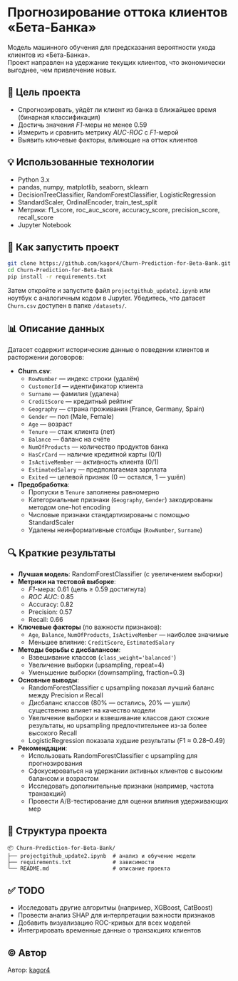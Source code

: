 # Прогнозирование оттока клиентов «Бета-Банка»

Модель машинного обучения для предсказания вероятности ухода клиентов из «Бета-Банка».  
Проект направлен на удержание текущих клиентов, что экономически выгоднее, чем привлечение новых.

## 🎯 Цель проекта

- Спрогнозировать, уйдёт ли клиент из банка в ближайшее время (бинарная классификация)
- Достичь значения *F1*-меры не менее 0.59
- Измерить и сравнить метрику *AUC-ROC* с *F1*-мерой
- Выявить ключевые факторы, влияющие на отток клиентов

## 💡 Использованные технологии

- Python 3.x
- pandas, numpy, matplotlib, seaborn, sklearn
- DecisionTreeClassifier, RandomForestClassifier, LogisticRegression
- StandardScaler, OrdinalEncoder, train_test_split
- Метрики: f1_score, roc_auc_score, accuracy_score, precision_score, recall_score
- Jupyter Notebook

## 🧪 Как запустить проект

```bash
git clone https://github.com/kagor4/Churn-Prediction-for-Beta-Bank.git
cd Churn-Prediction-for-Beta-Bank
pip install -r requirements.txt
```

Затем откройте и запустите файл `projectgithub_update2.ipynb` или ноутбук с аналогичным кодом в Jupyter. Убедитесь, что датасет `Churn.csv` доступен в папке `/datasets/`.

## 📊 Описание данных

Датасет содержит исторические данные о поведении клиентов и расторжении договоров:
- **Churn.csv**:
  - `RowNumber` — индекс строки (удалён)
  - `CustomerId` — идентификатор клиента
  - `Surname` — фамилия (удалена)
  - `CreditScore` — кредитный рейтинг
  - `Geography` — страна проживания (France, Germany, Spain)
  - `Gender` — пол (Male, Female)
  - `Age` — возраст
  - `Tenure` — стаж клиента (лет)
  - `Balance` — баланс на счёте
  - `NumOfProducts` — количество продуктов банка
  - `HasCrCard` — наличие кредитной карты (0/1)
  - `IsActiveMember` — активность клиента (0/1)
  - `EstimatedSalary` — предполагаемая зарплата
  - `Exited` — целевой признак (0 — остался, 1 — ушёл)
- **Предобработка**:
  - Пропуски в `Tenure` заполнены равномерно
  - Категориальные признаки (`Geography`, `Gender`) закодированы методом one-hot encoding
  - Числовые признаки стандартизированы с помощью StandardScaler
  - Удалены неинформативные столбцы (`RowNumber`, `Surname`)

## 🔍 Краткие результаты

- **Лучшая модель**: RandomForestClassifier (с увеличением выборки)
- **Метрики на тестовой выборке**:
  - *F1*-мера: 0.61 (цель ≥ 0.59 достигнута)
  - *ROC AUC*: 0.85
  - Accuracy: 0.82
  - Precision: 0.57
  - Recall: 0.66
- **Ключевые факторы** (по важности признаков):
  - `Age`, `Balance`, `NumOfProducts`, `IsActiveMember` — наиболее значимые
  - Меньшее влияние: `CreditScore`, `EstimatedSalary`
- **Методы борьбы с дисбалансом**:
  - Взвешивание классов (`class_weight='balanced'`)
  - Увеличение выборки (upsampling, repeat=4)
  - Уменьшение выборки (downsampling, fraction=0.3)
- **Основные выводы**:
  - RandomForestClassifier с upsampling показал лучший баланс между Precision и Recall
  - Дисбаланс классов (80% — остались, 20% — ушли) существенно влияет на качество модели
  - Увеличение выборки и взвешивание классов дают схожие результаты, но upsampling предпочтительнее из-за более высокого Recall
  - LogisticRegression показала худшие результаты (F1 ≈ 0.28–0.49)
- **Рекомендации**:
  - Использовать RandomForestClassifier с upsampling для прогнозирования
  - Сфокусироваться на удержании активных клиентов с высоким балансом и возрастом
  - Исследовать дополнительные признаки (например, частота транзакций)
  - Провести A/B-тестирование для оценки влияния удерживающих мер

## 📁 Структура проекта

```
📦 Churn-Prediction-for-Beta-Bank/
├── projectgithub_update2.ipynb  # анализ и обучение модели
├── requirements.txt             # зависимости
└── README.md                    # описание проекта
```

## ✅ TODO

- Исследовать другие алгоритмы (например, XGBoost, CatBoost)
- Провести анализ SHAP для интерпретации важности признаков
- Добавить визуализацию ROC-кривых для всех моделей
- Интегрировать временные данные о транзакциях клиентов

## © Автор

Автор: [kagor4](https://github.com/kagor4)  
